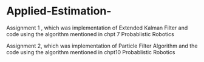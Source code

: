 # Applied-Estimation-
Assignment 1 , which was implementation of Extended Kalman Filter and code using the algorithm mentioned in chpt 7 Probablistic Robotics 

Assignment 2, which was implementation of Particle Filter Algorithm and the code using the algorithm mentioned in chpt10 Probablistic Robotics 
